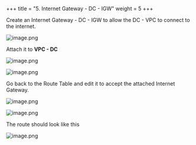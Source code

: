 +++
title = "5. Internet Gateway - DC - IGW"
weight = 5
+++


Create an Internet Gateway - DC - IGW to allow the DC - VPC to connect to the internet.


![image.png](/images/004-iv-setup-vpc-dc-resources/18-622528-image.png)


Attach it to **VPC - DC**


![image.png](/images/004-iv-setup-vpc-dc-resources/18-140834-image.png)


![image.png](/images/004-iv-setup-vpc-dc-resources/18-823252-image.png)


Go back to the Route Table and edit it to accept the attached Internet Gateway.


![image.png](/images/004-iv-setup-vpc-dc-resources/18-352334-image.png)


![image.png](/images/004-iv-setup-vpc-dc-resources/18-166920-image.png)


The route should look like this


![image.png](/images/004-iv-setup-vpc-dc-resources/18-922247-image.png)


